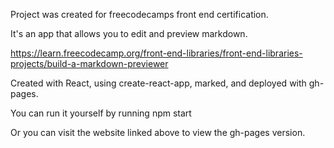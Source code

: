 Project was created for freecodecamps front end certification.

It's an app that allows you to edit and preview markdown.

https://learn.freecodecamp.org/front-end-libraries/front-end-libraries-projects/build-a-markdown-previewer

Created with React, using create-react-app, marked, and deployed with gh-pages.

You can run it yourself by running npm start

Or you can visit the website linked above to view the gh-pages version.
